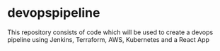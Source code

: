# devopspipeline
This repository consists of code which will be used to create a devops pipeline using Jenkins, Terraform, AWS, Kubernetes and a React App

